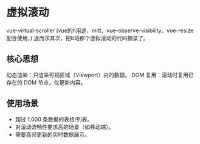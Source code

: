 # 虚拟滚动

vue-virtual-scroller (vue的h用途，mitt、vue-observe-visibility、vue-resize配合使用，) 
退而求其次，把b站那个虚拟滚动的代码摘录了。

## 核心思想

动态渲染：只渲染可视区域（Viewport）内的数据。
DOM 复用：滚动时复用已存在的 DOM 节点，仅更新内容。

## 使用场景

* 超过 1,000 条数据的表格/列表。
* 对滚动流畅性要求高的场景（如移动端）。
* 需要高频更新的实时数据展示。